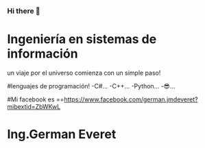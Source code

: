 ### Hi there 👋

# Ingeniería en sistemas de información 
un viaje por el universo comienza con un simple paso!


#lenguajes de programación!
-C#...
-C++...
-Python...
-😎...

#Mi facebook es ==https://www.facebook.com/german.jmdeveret?mibextid=ZbWKwL 

# Ing.German Everet 




<!--
**DelWed/DelWed** is a ✨ _special_ ✨ repository because its `README.md` (this file) appears on your GitHub profile.

Here are some ideas to get you started:

- 🔭 I’m currently working on ...
- 🌱 I’m currently learning ...
- 👯 I’m looking to collaborate on ...
- 🤔 I’m looking for help with ...
- 💬 Ask me about ...
- 📫 How to reach me: ...
- 😄 Pronouns: ...
- ⚡ Fun fact: ...
-->
